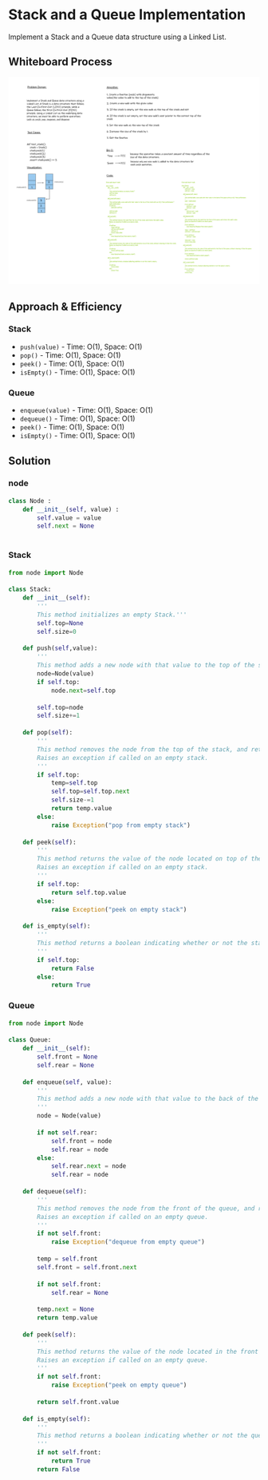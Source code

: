 # Stack and a Queue Implementation
<!-- Description of the challenge -->
Implement a Stack and a Queue data structure using a Linked List.

## Whiteboard Process
<!-- Embedded whiteboard image -->
![stack-and-queue](cc10.png)

## Approach & Efficiency
<!-- What approach did you take? Why? What is the Big O space/time for this approach? -->
### Stack

- `push(value)` - Time: O(1), Space: O(1)
- `pop()` - Time: O(1), Space: O(1)
- `peek()` - Time: O(1), Space: O(1)
- `isEmpty()` - Time: O(1), Space: O(1)

### Queue

- `enqueue(value)` - Time: O(1), Space: O(1)
- `dequeue()` - Time: O(1), Space: O(1)
- `peek()` - Time: O(1), Space: O(1)
- `isEmpty()` - Time: O(1), Space: O(1)

## Solution

<!-- Show how to run your code, and examples of it in action -->

### node

```python
class Node :
    def __init__(self, value) :
        self.value = value
        self.next = None
       
```

### Stack

```python
from node import Node

class Stack:
    def __init__(self):
        '''
        This method initializes an empty Stack.'''
        self.top=None
        self.size=0

    def push(self,value):
        '''
        This method adds a new node with that value to the top of the stack with an O(1) Time performance.'''
        node=Node(value)
        if self.top:
            node.next=self.top

        self.top=node
        self.size+=1

    def pop(self):
        '''
        This method removes the node from the top of the stack, and returns the node’s value.
        Raises an exception if called on an empty stack.
        '''
        if self.top:
            temp=self.top
            self.top=self.top.next
            self.size-=1
            return temp.value
        else:
            raise Exception("pop from empty stack")

    def peek(self):
        '''
        This method returns the value of the node located on top of the stack, without removing it from the stack.
        Raises an exception if called on an empty stack.
        '''
        if self.top:
            return self.top.value
        else:
            raise Exception("peek on empty stack")

    def is_empty(self):
        '''
        This method returns a boolean indicating whether or not the stack is empty.
        '''
        if self.top:
            return False
        else:
            return True

```

### Queue

```python
from node import Node

class Queue:
    def __init__(self):
        self.front = None
        self.rear = None

    def enqueue(self, value):
        '''
        This method adds a new node with that value to the back of the queue with an O(1) Time performance.     
        '''
        node = Node(value)

        if not self.rear:
            self.front = node
            self.rear = node
        else:
            self.rear.next = node
            self.rear = node

    def dequeue(self):
        '''
        This method removes the node from the front of the queue, and returns the node’s value.
        Raises an exception if called on an empty queue.
        '''
        if not self.front:
            raise Exception("dequeue from empty queue")

        temp = self.front
        self.front = self.front.next
        
        if not self.front:
            self.rear = None
        
        temp.next = None
        return temp.value

    def peek(self):
        '''
        This method returns the value of the node located in the front of the queue, without removing it from the queue.
        Raises an exception if called on an empty queue.
        '''
        if not self.front:
            raise Exception("peek on empty queue")

        return self.front.value  

    def is_empty(self):
        '''
        This method returns a boolean indicating whether or not the queue is empty.
        '''
        if not self.front:
            return True
        return False
```
